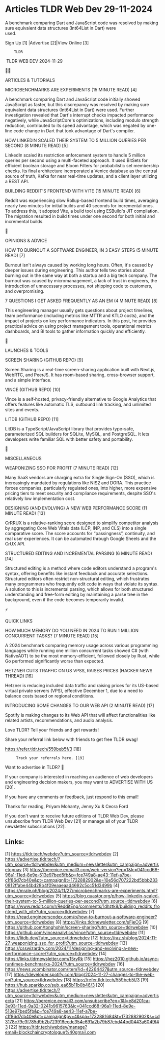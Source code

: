 # Articles TLDR Web Dev 29-11-2024

A benchmark comparing Dart and JavaScript code was resolved by making
sure equivalent data structures (Int64List in Dart) were
used. ‌ ‌ ‌ ‌ ‌ ‌ ‌ ‌ ‌ ‌ ‌ ‌ ‌ ‌ ‌ ‌ ‌ ‌ ‌ ‌ ‌ ‌ ‌ ‌ ‌ ‌  ‌ ‌ ‌ ‌ ‌ ‌ ‌ ‌ ‌ ‌ ‌ ‌ ‌ ‌ ‌ ‌ ‌ ‌ ‌ ‌ ‌ ‌ ‌ ‌ ‌ ‌ 


 Sign Up [1] |Advertise [2]|View Online [3] 

		TLDR 

 TLDR WEB DEV 2024-11-29

🧑‍💻 

ARTICLES & TUTORIALS

 MICROBENCHMARKS ARE EXPERIMENTS (15 MINUTE READ) [4] 

 A benchmark comparing Dart and JavaScript code initially showed
JavaScript as faster, but this discrepancy was resolved by making sure
equivalent data structures (Int64List in Dart) were used. Further
investigation revealed that Dart's interrupt checks impacted
performance negatively, while JavaScriptCore's optimizations,
including modulo strength reduction, contributed to its speed
advantage, which was negated by one-line code change in Dart that took
advantage of Dart's compiler. 

 HOW LINKEDIN SCALED THEIR SYSTEM TO 5 MILLION QUERIES PER SECOND (8
MINUTE READ) [5] 

 LinkedIn scaled its restriction enforcement system to handle 5
million queries per second using a multi-faceted approach. It used
BitSets for efficient boolean storage and Bloom Filters for
probabilistic set membership checks. Its final architecture
incorporated a Venice database as the central source of truth, Kafka
for near real-time updates, and a client layer utilizing a REST API. 

 BUILDING REDDIT'S FRONTEND WITH VITE (15 MINUTE READ) [6] 

 Reddit was experiencing slow Rollup-based frontend build times,
averaging nearly two minutes for initial builds and 40 seconds for
incremental ones. To address this, it adopted Vite, a build tool using
ESBuild's JIT compilation. The migration resulted in build times under
one second for both initial and incremental builds. 

🧠 

OPINIONS & ADVICE

 HOW TO BURNOUT A SOFTWARE ENGINEER, IN 3 EASY STEPS (5 MINUTE READ)
[7] 

 Burnout isn't always caused by working long hours. Often, it's caused
by deeper issues during engineering. This author tells two stories
about burning out in the same way at both a startup and a big tech
company. The burnout was caused by micromanagement, a lack of trust in
engineers, the introduction of unnecessary processes, not shipping
code to customers, and overpromising. 

 7 QUESTIONS I GET ASKED FREQUENTLY AS AN EM (4 MINUTE READ) [8] 

 This engineering manager usually gets questions about project
timelines, team performance (including metrics like MTTR and KTLO
costs), and the impact of projects on key performance indicators. In
this post, he provides practical advice on using project management
tools, operational metrics dashboards, and BI tools to gather
information quickly and efficiently. 

🚀 

LAUNCHES & TOOLS

 SCREEN SHARING (GITHUB REPO) [9] 

 Screen Sharing is a real-time screen-sharing application built with
Next.js, WebRTC, and PeerJS. It has room-based sharing, cross-browser
support, and a simple interface. 

 VINCE (GITHUB REPO) [10] 

 Vince is a self-hosted, privacy-friendly alternative to Google
Analytics that offers features like automatic TLS, outbound link
tracking, and unlimited sites and events. 

 LITDB (GITHUB REPO) [11] 

 LitDB is a TypeScript/JavaScript library that provides type-safe,
parameterized SQL builders for SQLite, MySQL, and PostgreSQL. It lets
developers write familiar SQL with better safety and portability. 

🎁 

MISCELLANEOUS

 WEAPONIZING SSO FOR PROFIT (7 MINUTE READ) [12] 

 Many SaaS vendors are charging extra for Single Sign-On (SSO), which
is increasingly mandated by regulations like NIS2 and DORA. This
practice forces companies, particularly regulated ones, into higher,
more expensive pricing tiers to meet security and compliance
requirements, despite SSO's relatively low implementation cost. 

 DESIGNING (AND EVOLVING) A NEW WEB PERFORMANCE SCORE (11 MINUTE READ)
[13] 

 CrRRUX is a relative-ranking score designed to simplify competitor
analysis by aggregating Core Web Vitals data (LCP, INP, and CLS) into
a single comparative score. The score accounts for “passingness”,
continuity, and real user experiences. It can be automated through
Google Sheets and the CrUX API. 

 STRUCTURED EDITING AND INCREMENTAL PARSING (6 MINUTE READ) [14] 

 Structured editing is a method where code editors understand a
program's syntax, offering benefits like instant feedback and accurate
selections. Structured editors often restrict non-structural editing,
which frustrates many programmers who frequently edit code in ways
that violate its syntax. A solution to this is incremental parsing,
which allows for both structured understanding and free-form editing
by maintaining a parse tree in the background, even if the code
becomes temporarily invalid. 

⚡ 

QUICK LINKS

 HOW MUCH MEMORY DO YOU NEED IN 2024 TO RUN 1 MILLION CONCURRENT
TASKS? (7 MINUTE READ) [15] 

 A 2024 benchmark comparing memory usage across various programming
languages while running one million concurrent tasks showed C# (with
NativeAOT) to be the most memory-efficient, followed closely by Rust,
while Go performed significantly worse than expected. 

 HETZNER CUTS TRAFFIC ON US VPSS, RAISES PRICES (HACKER NEWS THREAD)
[16] 

 Hetzner is reducing included data traffic and raising prices for its
US-based virtual private servers (VPS), effective December 1, due to a
need to balance costs based on regional conditions. 

 INTRODUCING SOME CHANGES TO OUR WEB API (2 MINUTE READ) [17] 

 Spotify is making changes to its Web API that will affect
functionalities like related artists, recommendations, and audio
analysis. 

Love TLDR? Tell your friends and get rewards!

 Share your referral link below with friends to get free TLDR swag! 

 https://refer.tldr.tech/559beb5f/3 [18] 

		 Track your referrals here. [19] 

Want to advertise in TLDR? 📰

 If your company is interested in reaching an audience of web
developers and engineering decision makers, you may want to ADVERTISE
WITH US [20]. 

 If you have any comments or feedback, just respond to this email! 

Thanks for reading, 
Priyam Mohanty, Jenny Xu & Ceora Ford 

If you don't want to receive future editions of TLDR Web Dev, please
unsubscribe from TLDR Web Dev [21] or manage all of your TLDR
newsletter subscriptions [22]. 

 

Links:
------
[1] https://tldr.tech/webdev?utm_source=tldrwebdev
[2] https://advertise.tldr.tech/?utm_source=tldrwebdev&utm_medium=newsletter&utm_campaign=advertisetopnav
[3] https://berenice.eomail3.com/web-version?ep=1&lc=041ccd68-96a1-11ed-8e9e-513e97bed5fb&p=fce749a8-ae43-11ef-a7be-c1f86d7cb40e&pt=campaign&t=1732882902&s=10e56d707222bd5bbb2330812ffabe44bd28b4f09eaaeaad4692c5cc51d3499b
[4] https://mrale.ph/blog/2024/11/27/microbenchmarks-are-experiments.html?utm_source=tldrwebdev
[5] https://blog.quastor.org/p/how-linkedin-scaled-their-system-to-5-million-queries-per-second?utm_source=tldrwebdev
[6] https://www.reddit.com/r/RedditEng/comments/1dhztk8/building_reddits_frontend_with_vite?utm_source=tldrwebdev
[7] https://read.engineerscodex.com/p/how-to-burnout-a-software-engineer?utm_source=tldrwebdev
[8] https://links.tldrnewsletter.com/sFjeCG
[9] https://github.com/tonghohin/screen-sharing?utm_source=tldrwebdev
[10] https://github.com/vinceanalytics/vince?utm_source=tldrwebdev
[11] https://litdb.dev/?utm_source=tldrwebdev
[12] https://raz.sh/blog/2024-11-27_weaponizing_sso_for_profit?utm_source=tldrwebdev
[13] https://csswizardry.com/2024/11/designing-and-evolving-a-new-performance-score/?utm_source=tldrwebdev
[14] https://links.tldrnewsletter.com/15ryRk
[15] https://hez2010.github.io/async-runtimes-benchmarks-2024/?utm_source=tldrwebdev
[16] https://news.ycombinator.com/item?id=42264427&utm_source=tldrwebdev
[17] https://developer.spotify.com/blog/2024-11-27-changes-to-the-web-api?utm_source=tldrwebdev
[18] https://refer.tldr.tech/559beb5f/3
[19] https://hub.sparklp.co/sub_ea65b11b0b46/3
[20] https://advertise.tldr.tech/?utm_source=tldrwebdev&utm_medium=newsletter&utm_campaign=advertisecta
[21] https://berenice.eomail3.com/unsubscribe?ep=1&l=e8d201ca-3e93-11ed-9a32-0241b9615763&lc=041ccd68-96a1-11ed-8e9e-513e97bed5fb&p=fce749a8-ae43-11ef-a7be-c1f86d7cb40e&pt=campaign&pv=4&spa=1732881684&t=1732882902&s=cd3178c79e3f785d9b2b723916ecdc354c691a2b79b87ebd44bd0443a6049f43
[22] https://tldr.tech/webdev/manage?email=blockchaincryptologue%40gmail.com
